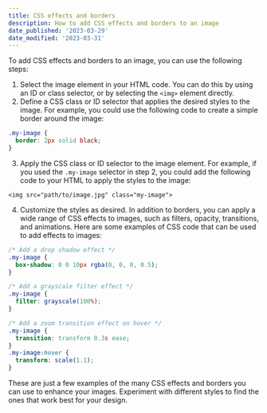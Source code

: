 ```yaml
---
title: CSS effects and borders
description: How to add CSS effects and borders to an image
date_published: '2023-03-29'
date_modified: '2023-03-31'
---
```


To add CSS effects and borders to an image, you can use the following steps: 
1. Select the image element in your HTML code. You can do this by using an ID or class selector, or by selecting the `<img>` element directly. 
2. Define a CSS class or ID selector that applies the desired styles to the image. For example, you could use the following code to create a simple border around the image:

```css
.my-image {
  border: 2px solid black;
}
```

 
3. Apply the CSS class or ID selector to the image element. For example, if you used the `.my-image` selector in step 2, you could add the following code to your HTML to apply the styles to the image:

```arduino
<img src="path/to/image.jpg" class="my-image">
```


4. Customize the styles as desired. In addition to borders, you can apply a wide range of CSS effects to images, such as filters, opacity, transitions, and animations. Here are some examples of CSS code that can be used to add effects to images:

```css
/* Add a drop shadow effect */
.my-image {
  box-shadow: 0 0 10px rgba(0, 0, 0, 0.5);
}

/* Add a grayscale filter effect */
.my-image {
  filter: grayscale(100%);
}

/* Add a zoom transition effect on hover */
.my-image {
  transition: transform 0.3s ease;
}
.my-image:hover {
  transform: scale(1.1);
}
```



These are just a few examples of the many CSS effects and borders you can use to enhance your images. Experiment with different styles to find the ones that work best for your design.

